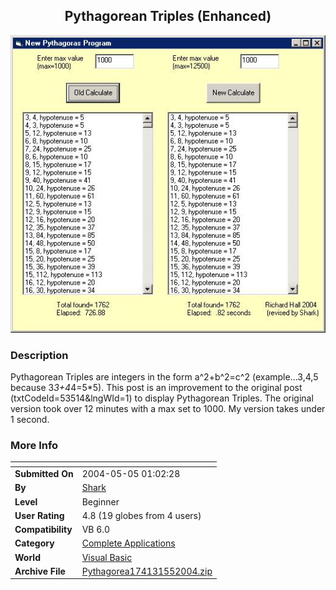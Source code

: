 ﻿<div align="center">

## Pythagorean Triples \(Enhanced\)

<img src="PIC200455043559013.jpg">
</div>

### Description

Pythagorean Triples are integers in the form a^2+b^2=c^2 (example...3,4,5 because 3*3+4*4=5*5). This post is an improvement to the original post (txtCodeId=53514&lngWId=1) to display Pythagorean Triples. The original version took over 12 minutes with a max set to 1000. My version takes under 1 second.
 
### More Info
 


<span>             |<span>
---                |---
**Submitted On**   |2004-05-05 01:02:28
**By**             |[Shark](https://github.com/Planet-Source-Code/PSCIndex/blob/master/ByAuthor/shark.md)
**Level**          |Beginner
**User Rating**    |4.8 (19 globes from 4 users)
**Compatibility**  |VB 6\.0
**Category**       |[Complete Applications](https://github.com/Planet-Source-Code/PSCIndex/blob/master/ByCategory/complete-applications__1-27.md)
**World**          |[Visual Basic](https://github.com/Planet-Source-Code/PSCIndex/blob/master/ByWorld/visual-basic.md)
**Archive File**   |[Pythagorea174131552004\.zip](https://github.com/Planet-Source-Code/shark-pythagorean-triples-enhanced__1-53571/archive/master.zip)








